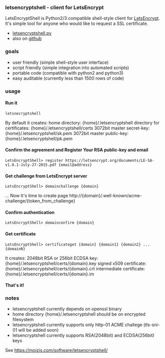 ### letsencryptshell - client for LetsEncrypt ###
LetsEncryptShell is Python2/3 compatible shell-style client for [LetsEncrypt](https://letsencrypt.org/).
It's simple tool for anyone who would like to request a SSL certificate.

* [letsencryptshell.py](//mojzis.com/software/letsencryptshell/letsencryptshell.py)
* also on [github](https://github.com/janmojzis/letsencryptshell/)

### goals ###
* user friendly (simple shell-style user interface)
* script friendly (simple integration into automated scripts)
* portable code (compatible with python2 and python3)
* easy auditable (currently less than 1500 rows of code)

### usage ###

#### Run it ####
~~~
letsnecryptshell
~~~

By default it creates:
home directory: {home}/.letsencryptshell
directory for certificates: {home}/.letsencryptshell/certs
3072bit master secret-key: {home}/.letsencryptshell/sk.pem
3072bit master public-key: {home}/.letsencryptshell/pk.pem

#### Confirm the agreement and Register Your RSA public-key and email ####
~~~
LetsEncryptShell> register https://letsencrypt.org/documents/LE-SA-v1.0.1-July-27-2015.pdf {email@address}
~~~

#### Get challenge from LetsEncrypt server ####
~~~
LetsEncryptShell> domainchallenge {domain}
~~~

... Now It's time to create page http://{domain}/.well-known/acme-challenge/{token_from_challenge}

#### Confirm authentication ####
~~~
LetsEncryptShell> domainconfirm {domain}
~~~

#### Get certificate ####
~~~
LetsEncryptShell> certificateget {domain} {domain1} {domain2} ... {domainN}
~~~
It creates:
2048bit RSA or 256bit ECDSA key: {home}/.letsencryptshell/certs/{domain}.key
signed x509 certificate: {home}/.letsencryptshell/certs/{domain}.crt
intermediate certificate: {home}/.letsencryptshell/certs/{domain}.im

#### That's it! ####

### notes ###
* letsencryptshell currently depends on openssl binary
* home directory {home}/.letsencryptshell should be on encrypted filesystem
* letsencryptshell currently supports only http-01 ACME challege (tls-sni-01 will be added soon)
* letsencryptshell currently supports RSA(2048bit) and ECDSA(256bit) keys

See https://mojzis.com/software/letsencryptshell/
